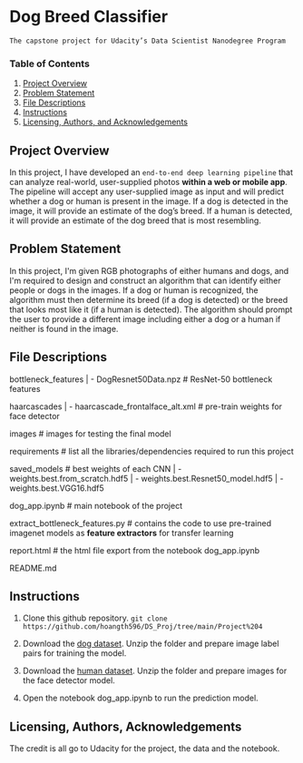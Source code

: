 # Dog Breed Classifier
`The capstone project for Udacity’s Data Scientist Nanodegree Program`

### Table of Contents
1. [Project Overview](#overview)
2. [Problem Statement](#statement)
3. [File Descriptions](#desc)
4. [Instructions](#instructions)
5. [Licensing, Authors, and Acknowledgements](#licensing)


## Project Overview<a name="overview"></a>
In this project, I have developed an `end-to-end deep learning pipeline` that can analyze real-world, user-supplied photos **within a web or mobile app**. The pipeline will accept any user-supplied image as input and will predict whether a dog or human is present in the image. If a dog is detected in the image, it will provide an estimate of the dog’s breed. If a human is detected, it will provide an estimate of the dog breed that is most resembling. 


## Problem Statement<a name="statement"></a>
In this project, I'm given RGB photographs of either humans and dogs, and I'm required to design and construct an algorithm that can identify either people or dogs in the images. If a dog or human is recognized, the algorithm must then determine its breed (if a dog is detected) or the breed that looks most like it (if a human is detected). The algorithm should prompt the user to provide a different image including either a dog or a human if neither is found in the image.


## File Descriptions<a name="desc"></a>
bottleneck_features
| - DogResnet50Data.npz # ResNet-50 bottleneck features

haarcascades
| - haarcascade_frontalface_alt.xml # pre-train weights for face detector

images # images for testing the final model

requirements # list all the libraries/dependencies required to run this project

saved_models # best weights of each CNN
| - weights.best.from_scratch.hdf5
| - weights.best.Resnet50_model.hdf5
| - weights.best.VGG16.hdf5

dog_app.ipynb # main notebook of the project

extract_bottleneck_features.py # contains the code to use pre-trained imagenet models as **feature extractors** for transfer learning

report.html # the html file export from the notebook dog_app.ipynb

README.md


## Instructions<a name="instructions"></a>
1. Clone this github repository.
`git clone https://github.com/hoangth596/DS_Proj/tree/main/Project%204`

2. Download the [dog dataset](https://s3-us-west-1.amazonaws.com/udacity-aind/dog-project/dogImages.zip). Unzip the folder and prepare image label pairs for training the model.

3. Download the [human dataset](https://s3-us-west-1.amazonaws.com/udacity-aind/dog-project/lfw.zip). Unzip the folder and prepare images for the face detector model.

4. Open the notebook dog_app.ipynb to run the prediction model.


## Licensing, Authors, Acknowledgements<a name="licensing"></a>
The credit is all go to Udacity for the project, the data and the notebook.